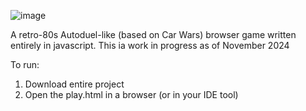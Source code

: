 ![image](https://github.com/user-attachments/assets/c2e20e2d-ccd8-4b02-9980-8d6c31ab90f6)

A retro-80s Autoduel-like (based on Car Wars) browser game written entirely in javascript. This ia work in progress as of November 2024

To run:
1. Download entire project
2. Open the play.html in a browser (or in your IDE tool)
